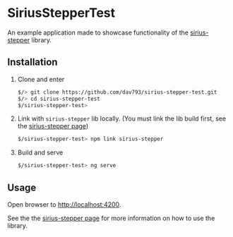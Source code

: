 # SiriusStepperTest

An example application made to showcase functionality of the [sirius-stepper](https://github.com/dav793/sirius-stepper) library.

## Installation

1. Clone and enter
    ```bash
    $/> git clone https://github.com/dav793/sirius-stepper-test.git
    $/> cd sirius-stepper-test
    $/sirius-stepper-test>
    ```
 
2. Link with `sirius-stepper` lib locally. (You must link the lib build first, see the [sirius-stepper page](https://github.com/dav793/sirius-stepper))
    ```bash
    $/sirius-stepper-test> npm link sirius-stepper
    ```
    
3. Build and serve
    ```bash
    $/sirius-stepper-test> ng serve
    ```

## Usage
Open browser to [http://localhost:4200](http://localhost:4200).

See the the [sirius-stepper page](https://github.com/dav793/sirius-stepper) for more information on how to use the library.

